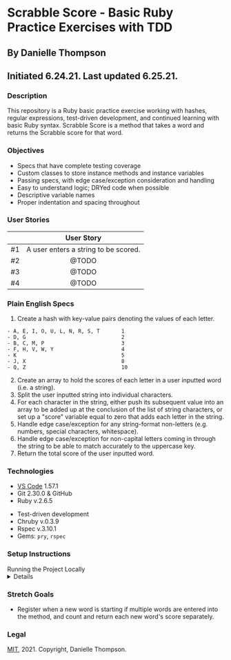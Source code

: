 # Scrabble Score - Basic Ruby Practice Exercises with TDD

## By Danielle Thompson

## Initiated 6.24.21. Last updated 6.25.21.

### Description

This repository is a Ruby basic practice exercise working with hashes, regular expressions, test-driven development, and continued learning with basic Ruby syntax. Scrabble Score is a method that takes a word and returns the Scrabble score for that word.

### Objectives

- Specs that have complete testing coverage
- Custom classes to store instance methods and instance variables
- Passing specs, with edge case/exception consideration and handling
- Easy to understand logic; DRYed code when possible
- Descriptive variable names
- Proper indentation and spacing throughout

### User Stories

|   	|  User Story 	|
|:-:	|:-:	|
|  #1 	|  A user enters a string to be scored.	|
|  #2 	|  @TODO 	|
|  #3 	|  @TODO 	|
|  #4 	|  @TODO	|

### Plain English Specs

1. Create a hash with key-value pairs denoting the values of each letter.

```
- A, E, I, O, U, L, N, R, S, T       1
- D, G                               2
- B, C, M, P                         3
- F, H, V, W, Y                      4
- K                                  5
- J, X                               8
- Q, Z                               10
```

2. Create an array to hold the scores of each letter in a user inputted word (i.e. a string).
3. Split the user inputted string into individual characters.
4. For each character in the string, either push its subsequent value into an array to be added up at the conclusion of the list of string characters, or set up a "score" variable equal to zero that adds each letter in the string.
5. Handle edge case/exception for any string-format non-letters (e.g. numbers, special characters, whitespace).
6. Handle edge case/exception for non-capital letters coming in through the string to be able to match accurately to the uppercase key.
7. Return the total score of the user inputted word.

### Technologies

- [VS Code](https://code.visualstudio.com/) 1.57.1
- Git 2.30.0 & GitHub
- Ruby v.2.6.5
<!-- - Docker v.20.10.6 -->
- Test-driven development
- Chruby v.0.3.9
- Rspec v.3.10.1
- Gems: `pry`, `rspec`

### Setup Instructions

<summary> Running the Project Locally </summary>
  <details>

###### For Mac Users - Git, Ruby, Chruby

1. Access Terminal in your Finder, and open a new window. Install the package manager, [Homebrew](https://brew.sh/), on your device by entering this line of code in Terminal: `/bin/bash -c "$(curl -fsSL https://raw.githubusercontent.com/Homebrew/install/HEAD/install.sh)"`.
2. Ensure Homebrew packages are run with this line of code: `echo 'export PATH=/usr/local/bin:$PATH' >> ~/.bash_profile`.
3. Once homebrew is installed, install Git, a version control system for code writers, with this line of code `brew install git`.
4. Now, install ruby-install, a tool for installing different versions of Ruby, through Homebrew with the following command: `brew install ruby-install`.
5. Once ruby-install is on your local machine, run the command `ruby-install ruby 2.6.5` to install Ruby. (MacOS comes with Ruby automatically included in its system files, but this specific version of Ruby is needed for this application.)
6. Run `brew install chruby` next, to install chruby, a program that manages which versions of Ruby your system is using.
7. Finally, verify that you can install Rails: `gem install rails -v 5.2.0`.

(RVM, Ruby Version Manager, may also work instead of ruby-install and chruby if you already have that installed on your local environment.)

###### For Windows Users - Git

- Open a new Command Prompt window by typing "Cmd" in your computer's search bar.
- Determine whether you have 32-bit or 64-bit Windows by following these [instructions](https://support.microsoft.com/en-us/help/13443/windows-which-version-am-i-running).
- Go to [Git Bash](https://gitforwindows.org/), click on the "Download" button, and download the corresponding exe file from the Git for Windows site.
- Follow the instructions in the set up menu.

###### For Windows Users - Ruby

Installation of Ruby with Windows OS can be a difficult, personalized task. For this reason and as a Mac user myself, I unfortunately cannot provide exacting details of how to get Ruby up and running if you have a Windows machine. However, I will provide the following resources for you to help you hack your way into a Ruby set up on a Windows machine:

- On Windows, the easiest way to install Ruby is with the [RubyInstaller](https://rubyinstaller.org/downloads/). Make sure to install the Ruby+Devkit 2.6.6-2 version, to have a compatible version with the tools used in this application. There is both a 64 bit (x64) and 86 bit (x86) version available, so make sure to know whic version your machine is using.
- If you have trouble installing Ruby on your computer, you can try an online development environment like SourceLair.
- [This resource lesson](https://www.learnhowtoprogram.com/ruby-and-rails/getting-started-with-ruby/installing-ruby) from [Epicodus](https://www.epicodus.com) Code School additionally might have some additional tips for you if you run into environment issues.

###### Accessing the Project Code

1. Once you have Git installed on your computer, go to this [GitHub repository](https://github.com/danitcodes/scrabble-ruby).
2a. Clone this application in your Terminal/CLI with the following commands:

  - `cd Desktop`
  - `git clone https://github.com/danitcodes/scrabble-ruby.git`

2b. Alternatively, you can click the "Download ZIP" option to get a local copy of the code.
3. Once a copy of the project is on your machine, open the project in the code editor of your choice, or in VS Code with the following commands:

  - `cd scrabble-ruby`
  - `code .`

4 (Optional). If you run into any issues with Ruby versioning, check which version of Ruby you're currently using with the command `ruby -v`, and use the command `chruby ruby-#.#.#` where the # signs are replaced by the version you want to switch to between available Ruby versions within your local environment.<br/>
5 (Optional). If you need to (re-)install the Gemfile.lock at any point, run `bundle install`. If you make any changes to the Ruby Gems included in the project, run `bundle update <gem-name-here>`.<br/>
6 (Optional). The Gem 'rspec' should automatically be installed through the Gemfile, but if it doesn't you can run `gem install rspec` inside of the top level of the project's folder from your Terminal/CLI.<br/>
7. To run tests, enter the CLI command `rspec` in the root directory of your project.

</details>

### Stretch Goals

- Register when a new word is starting if multiple words are entered into the method, and count and return each new word's score separately.

### Legal

[MIT](https://opensource.org/licenses/MIT), 2021. Copyright, Danielle Thompson.
